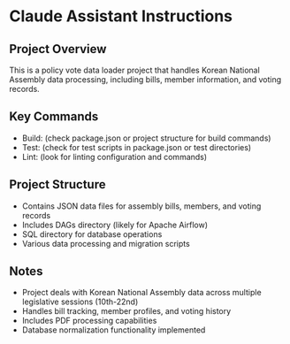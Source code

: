 # Claude Assistant Instructions

## Project Overview
This is a policy vote data loader project that handles Korean National Assembly data processing, including bills, member information, and voting records.

## Key Commands
- Build: (check package.json or project structure for build commands)
- Test: (check for test scripts in package.json or test directories)
- Lint: (look for linting configuration and commands)

## Project Structure
- Contains JSON data files for assembly bills, members, and voting records
- Includes DAGs directory (likely for Apache Airflow)
- SQL directory for database operations
- Various data processing and migration scripts

## Notes
- Project deals with Korean National Assembly data across multiple legislative sessions (10th-22nd)
- Handles bill tracking, member profiles, and voting history
- Includes PDF processing capabilities
- Database normalization functionality implemented
